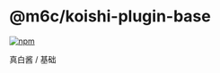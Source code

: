 # @m6c/koishi-plugin-base

[![npm](https://img.shields.io/npm/v/@m6c/koishi-plugin-base?style=flat-square)](https://www.npmjs.com/package/@m6c/koishi-plugin-base)

真白酱 / 基础
